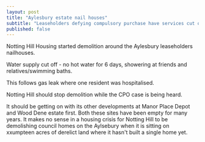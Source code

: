 ```yaml
---
layout: post
title: "Aylesbury estate nail houses"
subtitle: "Leaseholders defying compulsory purchase have services cut off by demolition crew as the homes around them are demolished"
published: false
---
```


Notting Hill Housing started demolition around the Aylesbury leaseholders nailhouses.

Water supply cut off - no hot water for 6 days, showering at friends and relatives/swimming baths.

This follows gas leak where one resident was hospitalised.

Notting Hill should stop demolition while the CPO case is being heard. 

It should be getting on with its other developments at Manor Place Depot and Wood Dene estate first. Both these sites have been empty for many years. It makes no sense in a housing crisis for Notting Hill to be demolishing council homes on the Aylsebury when it is sitting on xxumpteen acres of derelict land where it hasn't built a single home yet.

